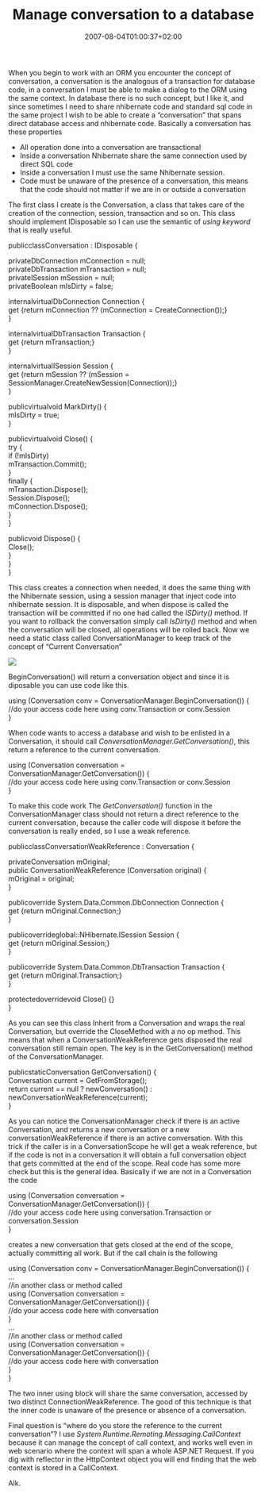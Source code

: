 ﻿---
title: "Manage conversation to a database"
description: ""
date: 2007-08-04T01:00:37+02:00
draft: false
tags: [Nhibernate,Sql Server]
categories: [Nhibernate,Sql Server]
---
When you begin to work with an ORM you encounter the concept of conversation, a conversation is the analogous of a transaction for database code, in a conversation I must be able to make a dialog to the ORM using the same context. In database there is no such concept, but I like it, and since sometimes I need to share nhibernate code and standard sql code in the same project I wish to be able to create a “conversation” that spans direct database access and nhibernate code. Basically a conversation has these properties

- All operation done into a conversation are transactional
- Inside a conversation Nhibernate share the same connection used by direct SQL code
- Inside a conversation I must use the same Nhibernate session.
- Code must be unaware of the presence of a conversation, this means that the code should not matter if we are in or outside a conversation

The first class I create is the Conversation,  a class that takes care of the creation of the connection, session, transaction and so on. This class should implement IDisposable so I can use the semantic of *using keyword* that is really useful.

publicclassConversation  :  IDisposable  {  
  
privateDbConnection  mConnection  =  null;  
privateDbTransaction  mTransaction  =  null;  
privateISession  mSession  =  null;  
privateBoolean  mIsDirty  =  false;  
  
internalvirtualDbConnection  Connection  {  
get  {return  mConnection  ??  (mConnection  =  CreateConnection());}  
        }  
  
internalvirtualDbTransaction  Transaction  {  
get  {return  mTransaction;}  
        }  
  
internalvirtualISession  Session  {  
get  {return  mSession  ??  (mSession  =  SessionManager.CreateNewSession(Connection));}  
        }

publicvirtualvoid  MarkDirty()  {  
              mIsDirty  =  true;  
        }  
  
publicvirtualvoid  Close()  {  
try  {  
if  (!mIsDirty)  
                          mTransaction.Commit();  
              }  
finally  {  
                    mTransaction.Dispose();  
                    Session.Dispose();  
                    mConnection.Dispose();  
              }  
        }  
  
publicvoid  Dispose()  {  
              Close();  
        }  
    }  
}

This class creates a connection when needed, it does the same thing with the Nhibernate session, using a session manager that inject code into nhibernate session. It is disposable, and when dispose is called the transaction will be committed if no one had called the *ISDirty()* method. If you want to rollback the conversation simply call *IsDirty()*  method and when the conversation will be closed, all operations will be rolled back. Now we need a static class called ConversationManager to keep track of the concept of “Current Conversation”

![](https://www.codewrecks.com/blog/wp-content/uploads/2007/08/080407-0812-manageconve1.png)

BeginConversation() will return a conversation object and since it is diposable you can use code like this.

using  (Conversation  conv  =  ConversationManager.BeginConversation())  {  
//do  your  access  code  here  using conv.Transaction or conv.Session  
}

When code wants to access a database and wish to be enlisted in a Conversation, it should call *ConversationManager.GetConversation()*, this return a reference to the current conversation.

using  (Conversation  conversation  =  ConversationManager.GetConversation())  {  
//do  your  access  code  here  using conv.Transaction or conv.Session  
}

To make this code work The *GetConversation()* function in the ConversationManager class should not return a direct reference to the current conversation, because the caller code will dispose it before the conversation is really ended, so I use a weak reference.

publicclassConversationWeakReference  :  Conversation  {  
  
privateConversation  mOriginal;  
public  ConversationWeakReference  (Conversation  original)  {  
        mOriginal  =  original;  
  }  
  
publicoverride  System.Data.Common.DbConnection  Connection  {  
get  {return  mOriginal.Connection;}  
  }  
  
publicoverrideglobal::NHibernate.ISession  Session  {  
get  {return  mOriginal.Session;}  
  }  
  
publicoverride  System.Data.Common.DbTransaction  Transaction  {  
get  {return  mOriginal.Transaction;}  
  }  
  
protectedoverridevoid  Close()  {}  
}

As you can see this class Inherit from a Conversation and wraps the real Conversation, but override the CloseMethod with a no op method. This means that when a ConversationWeakReference gets disposed the real conversation still remain open. The key is in the GetConversation() method of the ConversationManager.

publicstaticConversation  GetConversation()  {  
Conversation  current  =  GetFromStorage();  
return  current  ==  null  ?  newConversation()  :  newConversationWeakReference(current);        
}

As you can notice the ConversationManager check if there is an active Conversation, and returns a new conversation or a new conversationWeakReference if there is an active conversation. With this trick if the caller is in a ConversationScope he will get a weak reference, but if the code is not in a conversation it will obtain a full conversation object that gets committed at the end of the scope. Real code has some more check but this is the general idea. Basically if we are not in a Conversation the code

using  (Conversation  conversation  =  ConversationManager.GetConversation())  {  
//do  your  access  code  here  using  conversation.Transaction  or  conversation.Session  
}

creates a new conversation that gets closed at the end of the scope, actually committing all work. But if the call chain is the following

using  (Conversation  conv  =  ConversationManager.BeginConversation())  {  
…  
//in  another  class  or  method  called    
  using  (Conversation  conversation  =  ConversationManager.GetConversation())  {  
//do  your  access  code  here  with  conversation  
  }  
  …  
//in  another  class  or  method  called    
  using  (Conversation  conversation  =  ConversationManager.GetConversation())  {  
//do  your  access  code  here  with  conversation  
  }  
}

The two inner using block will share the same conversation, accessed by two distinct ConnectionWeakReference. The good of this technique is that the inner code is unaware of the presence or absence of a conversation.

Final question is “where do you store the reference to the current conversation”? I use *System.Runtime.Remoting.Messaging.CallContext* because it can manage the concept of call context, and works well even in web scenario where the context will span a whole ASP.NET Request. If you dig with reflector in the HttpContext object you will end finding that the web context is stored in a CallContext.

Alk.
